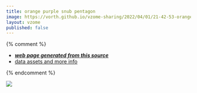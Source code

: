 ```yaml
---
title: orange purple snub pentagon
image: https://vorth.github.io/vzome-sharing/2022/04/01/21-42-53-orange-purple-snub-pentagon/orange-purple-snub-pentagon.png
layout: vzome
published: false
---
```


{% comment %}
 - [***web page generated from this source***][post]
 - [data assets and more info][github]

[post]: <https://vorth.github.io/vzome-sharing/2022/04/01/orange-purple-snub-pentagon-21-42-53.html>
[github]: <https://github.com/vorth/vzome-sharing/tree/main/2022/04/01/21-42-53-orange-purple-snub-pentagon/>
{% endcomment %}

<vzome-viewer style="width: 100%; height: 65vh;"
       src="https://vorth.github.io/vzome-sharing/2022/04/01/21-42-53-orange-purple-snub-pentagon/orange-purple-snub-pentagon.vZome" >
  <img src="https://vorth.github.io/vzome-sharing/2022/04/01/21-42-53-orange-purple-snub-pentagon/orange-purple-snub-pentagon.png" />
</vzome-viewer>
